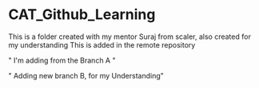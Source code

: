 # CAT\_Github\_Learning



This is a folder created with my mentor Suraj from scaler, also created for my understanding
This is added in the remote repository



" I'm adding from the Branch A "



" Adding new branch B, for my Understanding"


